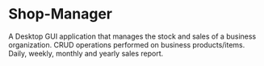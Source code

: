 # Shop-Manager
A Desktop GUI application that manages the stock and sales of a business organization. CRUD operations performed on business products/items. Daily, weekly, monthly and yearly sales report.
